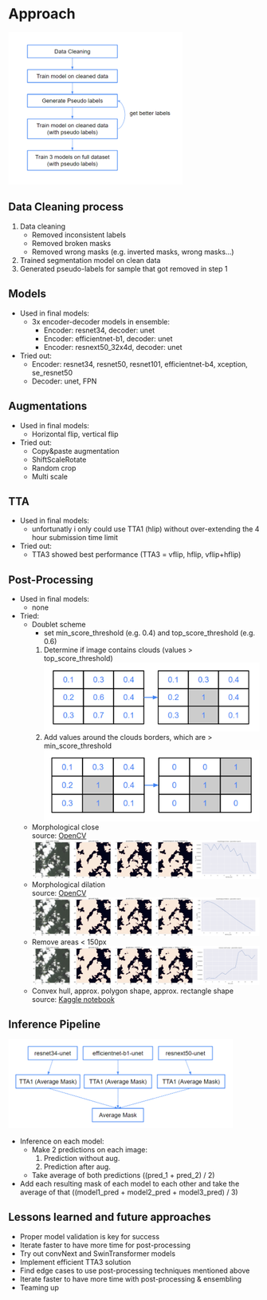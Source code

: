 # Approach

<img src="assets/approach.png" alt="approach" width="350"/>

## Data Cleaning process
1. Data cleaning
   * Removed inconsistent labels
   * Removed broken masks
   * Removed wrong masks (e.g. inverted masks, wrong masks...)
1. Trained segmentation model on clean data
2. Generated pseudo-labels for sample that got removed in step 1

## Models
* Used in final models:
  * 3x encoder-decoder models in ensemble:
    * Encoder: resnet34, decoder: unet
    * Encoder: efficientnet-b1, decoder: unet
    * Encoder: resnext50_32x4d, decoder: unet
* Tried out:
  * Encoder: resnet34, resnet50, resnet101, efficientnet-b4, xception, se_resnet50
  * Decoder: unet, FPN

## Augmentations
* Used in final models:
  * Horizontal flip, vertical flip
* Tried out:
  * Copy&paste augmentation
  * ShiftScaleRotate
  * Random crop
  * Multi scale

## TTA
* Used in final models:
  * unfortunatly i only could use TTA1 (hlip) without over-extending the 4 hour submission time limit 
* Tried out:
  * TTA3 showed best performance (TTA3 = vflip, hflip, vflip+hflip)

## Post-Processing
* Used in final models:
  * none
* Tried:
  * Doublet scheme  
    * set min_score_threshold (e.g. 0.4) and top_score_threshold (e.g. 0.6)
    1. Determine if image contains clouds (values > top_score_threshold)
    ![image](assets/doublet_scheme_1.png)
    1. Add values around the clouds borders, which are > min_score_threshold
    ![image](assets/doublet_scheme_2.png)
  * Morphological close  
    source: [OpenCV](https://docs.opencv.org/3.4/d9/d61/tutorial_py_morphological_ops.html)
  ![image](assets/morphological_close.png)
  * Morphological dilation  
    source: [OpenCV](https://docs.opencv.org/3.4/d9/d61/tutorial_py_morphological_ops.html)
  ![image](assets/morphological_dilation.png)
  * Remove areas < 150px
  ![image](assets/remove_small_areas.png)
  * Convex hull, approx. polygon shape, approx. rectangle shape  
  source: [Kaggle notebook](https://www.kaggle.com/ratthachat/cloud-convexhull-polygon-postprocessing-no-gpu?scriptVersionId=20977692)

## Inference Pipeline

<img src="assets/inference_pipeline.png" alt="drawing" width="450"/>

* Inference on each model:
  * Make 2 predictions on each image:
    1. Prediction without aug. 
    2. Prediction after aug.
  * Take average of both predictions ((pred_1 + pred_2) / 2)
* Add each resulting mask of each model to each other and take the average of that ((model1_pred + model2_pred + model3_pred) / 3) 

## Lessons learned and future approaches
* Proper model validation is key for success
* Iterate faster to have more time for post-processing
* Try out convNext and SwinTransformer models
* Implement efficient TTA3 solution
* Find edge cases to use post-processing techniques mentioned above
* Iterate faster to have more time with post-processing & ensembling
* Teaming up 